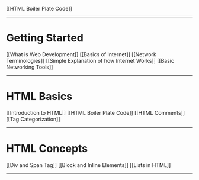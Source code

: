 [[HTML Boiler Plate Code]]

---
# Getting Started
[[What is Web Development]]
[[Basics of Internet]]
[[Network Terminologies]]
[[Simple Explanation of how Internet Works]]
[[Basic Networking Tools]]

---
# HTML Basics
[[Introduction to HTML]]
[[HTML Boiler Plate Code]]
[[HTML Comments]]
[[Tag Categorization]]

---
# HTML Concepts
[[Div and Span Tag]]
[[Block and Inline Elements]]
[[Lists in HTML]]

---
